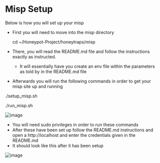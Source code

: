 # Misp Setup

Below is how you will set up your misp
- First you will need to move into the misp directory

    cd ~/Honeypot-Project/honeytraps/misp
  
- There, you will read the README.md file and follow the instructions exactly as instructed. 
    - It will essentially have you create an env file within the parameters as told by in the README.md file
- Afterwards you will run the following commands in order to get your misp site up and running

./setup_misp.sh

./run_misp.sh


![image](https://github.com/rainyjluke/HoneyHomeLab/assets/119358099/7fab10b6-22df-4ca9-bfd8-e762986ae0c3)


- You will need sudo privileges in order to run these commands
- After these have been set up follow the README.md instructions and open a http://localhost and enter the credentials given in the README.md
- It should look like this after it has been setup


![image](https://github.com/rainyjluke/HoneyHomeLab/assets/119358099/03010c37-acc6-4142-afb7-18cf433fa567)
